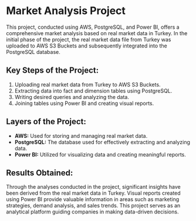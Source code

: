 # Market Analysis Project

This project, conducted using AWS, PostgreSQL, and Power BI, offers a comprehensive market analysis based on real market data in Turkey. In the initial phase of the project, the real market data file from Turkey was uploaded to AWS S3 Buckets and subsequently integrated into the PostgreSQL database.

## Key Steps of the Project:

1. Uploading real market data from Turkey to AWS S3 Buckets.
2. Extracting data into fact and dimension tables using PostgreSQL.
3. Writing desired queries and analyzing the data.
4. Joining tables using Power BI and creating visual reports.

## Layers of the Project:

- **AWS:** Used for storing and managing real market data.
- **PostgreSQL:** The database used for effectively extracting and analyzing data.
- **Power BI:** Utilized for visualizing data and creating meaningful reports.

## Results Obtained:

Through the analyses conducted in the project, significant insights have been derived from the real market data in Turkey. Visual reports created using Power BI provide valuable information in areas such as marketing strategies, demand analysis, and sales trends. This project serves as an analytical platform guiding companies in making data-driven decisions.
